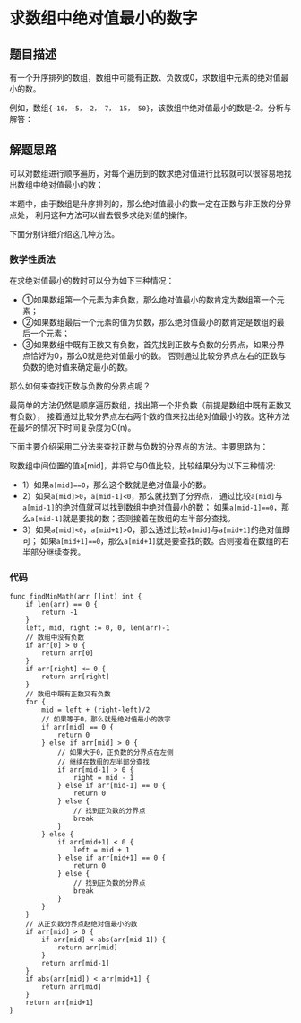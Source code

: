 # 求数组中绝对值最小的数字

## 题目描述
有一个升序排列的数组，数组中可能有正数、负数或0，求数组中元素的绝对值最小的数。

例如，数组``{-10，-5，-2， 7， 15， 50}``，该数组中绝对值最小的数是-2。分析与解答：
## 解题思路
可以对数组进行顺序遍历，对每个遍历到的数求绝对值进行比较就可以很容易地找出数组中绝对值最小的数；

本题中，由于数组是升序排列的，那么绝对值最小的数一定在正数与非正数的分界点处，
利用这种方法可以省去很多求绝对值的操作。

下面分别详细介绍这几种方法。
### 数学性质法

在求绝对值最小的数时可以分为如下三种情况：
* ①如果数组第一个元素为非负数，那么绝对值最小的数肯定为数组第一个元素；
* ②如果数组最后一个元素的值为负数，那么绝对值最小的数肯定是数组的最后一个元素；
* ③如果数组中既有正数又有负数，首先找到正数与负数的分界点，如果分界点恰好为0，那么0就是绝对值最小的数。
否则通过比较分界点左右的正数与负数的绝对值来确定最小的数。

那么如何来查找正数与负数的分界点呢？

最简单的方法仍然是顺序遍历数组，找出第一个非负数（前提是数组中既有正数又有负数），
接着通过比较分界点左右两个数的值来找出绝对值最小的数。这种方法在最坏的情况下时间复杂度为O(n)。

下面主要介绍采用二分法来查找正数与负数的分界点的方法。主要思路为：

取数组中间位置的值a[mid]，并将它与0值比较，比较结果分为以下三种情况:
* 1）如果``a[mid]==0``，那么这个数就是绝对值最小的数。
* 2）如果``a[mid]>0``，``a[mid-1]<0``，那么就找到了分界点，
通过比较``a[mid]``与``a[mid-1]``的绝对值就可以找到数组中绝对值最小的数；
如果``a[mid-1]==0``，那么``a[mid-1]``就是要找的数；否则接着在数组的左半部分查找。
* 3）如果``a[mid]<0``，``a[mid+1]>``0，那么通过比较``a[mid]``与``a[mid+1]``的绝对值即可；
如果``a[mid+1]==0``，那么``a[mid+1]``就是要查找的数。否则接着在数组的右半部分继续查找。
### 代码
```golang
func findMinMath(arr []int) int {
	if len(arr) == 0 {
		return -1
	}
	left, mid, right := 0, 0, len(arr)-1
	// 数组中没有负数
	if arr[0] > 0 {
		return arr[0]
	}
	if arr[right] <= 0 {
		return arr[right]
	}
	// 数组中既有正数又有负数
	for {
		mid = left + (right-left)/2
		// 如果等于0，那么就是绝对值最小的数字
		if arr[mid] == 0 {
			return 0
		} else if arr[mid] > 0 {
			// 如果大于0，正负数的分界点在左侧
			// 继续在数组的左半部分查找
			if arr[mid-1] > 0 {
				right = mid - 1
			} else if arr[mid-1] == 0 {
				return 0
			} else {
				// 找到正负数的分界点
				break
			}
		} else {
			if arr[mid+1] < 0 {
				left = mid + 1
			} else if arr[mid+1] == 0 {
				return 0
			} else {
				// 找到正负数的分界点
				break
			}
		}
	}
	// 从正负数分界点赵绝对值最小的数
	if arr[mid] > 0 {
		if arr[mid] < abs(arr[mid-1]) {
			return arr[mid]
		}
		return arr[mid-1]
	}
	if abs(arr[mid]) < arr[mid+1] {
		return arr[mid]
	}
	return arr[mid+1]
}
```